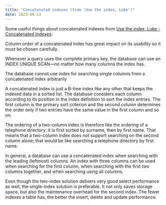 ```yaml
---
title: "Concatenated indexes (from 'Use the index, Luke')"
date: 2023-08-13
---
```

Some useful things about concatenated indexes from [Use the index, Luke - Concatenated Indexes](https://use-the-index-luke.com/sql/where-clause/the-equals-operator/concatenated-keys):

Column order of a concatenated index has great impact on its usability so it must be chosen carefully.

Whenever a query uses the complete primary key, the database can use an INDEX UNIQUE SCAN—no matter how many columns the index has.

The database cannot use index for searching single columns from a concatenated index arbitrarily

A concatenated index is just a B-tree index like any other that keeps the indexed data in a sorted list. The database considers each column according to its position in the index definition to sort the index entries. The first column is the primary sort criterion and the second column determines the order only if two entries have the same value in the first column and so on.

The ordering of a two-column index is therefore like the ordering of a telephone directory: it is first sorted by surname, then by first name. That means that a two-column index does not support searching on the second column alone; that would be like searching a telephone directory by first name.

In general, a database can use a concatenated index when searching with the leading (leftmost) columns. An index with three columns can be used when searching for the first column, when searching with the first two columns together, and when searching using all columns.

Even though the two-index solution delivers very good select performance as well, the single-index solution is preferable. It not only saves storage space, but also the maintenance overhead for the second index. The fewer indexes a table has, the better the insert, delete and update performance.
